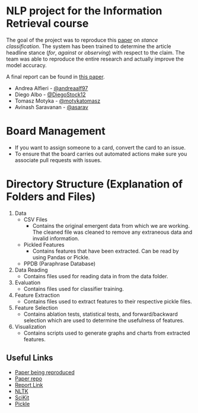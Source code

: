 # NLP project for the Information Retrieval course

The goal of the project was to reproduce this [paper](https://www.aclweb.org/anthology/N16-1138/) on *stance classification*. The system has been trained to determine the article headline stance (*for*, *against* or *observing*) with respect to the claim. The team was able to reproduce the entire research and actually improve the model accuracy.

A final report can be found in [this paper](paper_report.pdf).

* Andrea Alfieri - [@andreaalf97](http://github.com/andreaalf97)
* Diego Albo - [@DiegoStock12](http://github.com/DiegoStock12)
* Tomasz Motyka - [@motykatomasz](http://github.com/motykatomasz)
* Avinash Saravanan - [@asarav](http://github.com/asarav)

# Board Management
* If you want to assign someone to a card, convert the card to an issue.
* To ensure that the board carries out automated actions make sure you associate pull requests with issues.

# Directory Structure (Explanation of Folders and Files)
1. Data
    * CSV Files
        * Contains the original emergent data from which we are working. The cleaned file was cleaned to remove any extraneous data and invalid information.
    * Pickled Features
        * Contains features that have been extracted. Can be read by using Pandas or Pickle.
    * PPDB (Paraphrase Database)
2. Data Reading
    * Contains files used for reading data in from the data folder.
3. Evaluation
    * Contains files used for classifier training.
4. Feature Extraction
    * Contains files used to extract features to their respective pickle files.
5. Feature Selection
    * Contains ablation tests, statistical tests, and forward/backward selection which are used to determine the usefulness of features.
6. Visualization
    * Contains scripts used to generate graphs and charts from extracted features.


## Useful Links
* [Paper being reproduced](https://www.aclweb.org/anthology/N16-1138/)
* [Paper repo](https://github.com/willferreira/mscproject)
* [Report Link](https://www.overleaf.com/read/ntwnpkpxmxvw)
* [NLTK](https://www.nltk.org/)
* [SciKit](https://scikit-learn.org/)
* [Pickle](https://docs.python.org/3/library/pickle.html)
